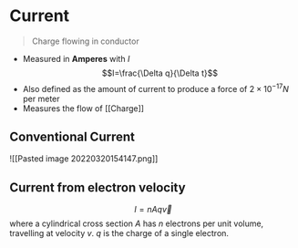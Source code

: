 # Current
> Charge flowing in conductor
- Measured in **Amperes** with $I$
$$I=\frac{\Delta q}{\Delta t}$$
- Also defined as the amount of current to produce a force of $2\times10^{-17}N$ per meter
- Measures the flow of [[Charge]]
## Conventional Current
![[Pasted image 20220320154147.png]]
## Current from electron velocity
$$I = nAq\vec{v}$$
where a cylindrical cross section $A$ has $n$ electrons per unit volume, travelling at velocity $v$. $q$ is the charge of a single electron.
